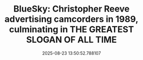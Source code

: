 ---
date: 2025-08-23 13:50:52.788107
link:
  source: web
  source_url: https://roytang.net
  text: 'BlueSky: Christopher Reeve advertising camcorders in 1989, culminating in
    THE GREATEST SLOGAN OF ALL TIME'
  url: https://bsky.app/profile/danielgray.com/post/3ludt55vvr22n
source: web
syndicated:
- type: mastodon
  url: https://indieweb.social/users/roytang/statuses/115078401457044910
title: 'BlueSky: Christopher Reeve advertising camcorders in 1989, culminating in
  THE GREATEST SLOGAN OF ALL TIME'
---